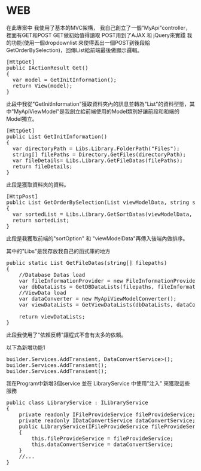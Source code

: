 # WEB

在此專案中 我使用了基本的MVC架構，
我自己創立了一個"MyApi"controller，裡面有GET和POST
GET做初始值得讀取
POST用到了AJAX 和 jQuery來實踐 我的功能(使用一個dropdownlist 來使得丟出一個POST到後段給 GetOrderBySelection)，回傳List<MyApiViewModel>給前端最後做顯示邏輯。
<pre>
[HttpGet]  
public IActionResult Get()  
{  
  var model = GetInitInformation();  
  return View(model);   
}  
</pre>
此段中我從"GetInitInformation"獲取資料夾內的訊息並轉為"List<MyApiViewModel>"的資料型態，其中"MyApiViewModel"是我創立給前端使用的Model類別好讓前段和和端的Model獨立。
<pre>
[HttpGet]
public List<MyApiViewModel> GetInitInformation()
{
  var directoryPath = Libs.Library.FolderPath("Files");
  string[] filePaths = Directory.GetFiles(directoryPath);
  var fileDetails= Libs.Library.GetFileDatas(filePaths);
  return fileDetails;
}
</pre>
此段是獲取資料夾的資料。
<pre>
[HttpPost]
public List<MyApiViewModel> GetOrderBySelection(List<MyApiViewModel> viewModelData, string sortOption)
{
  var sortedList = Libs.Library.GetSortDatas(viewModelData, sortOption);
  return sortedList;
}
</pre>
此段是我獲取前端的"sortOption" 和 "viewModelData"再傳入後端內做排序。

其中的"Libs"是我存放我自己的函式庫的地方
<pre>
public static List<MyApiViewModel> GetFileDatas(string[] filepaths)
{
    //Database Datas load
    var fileInformationProvider = new FileInformationProvider();
    var dbDataLists = GetDBDataLists(filepaths, fileInformationProvider);
    //ViewData load
    var dataConverter = new MyApiViewModelConverter();
    var viewDataLists = GetViewDataLists(dbDataLists, dataConverter);

    return viewDataLists;
}
</pre>
此段我使用了"依賴反轉"讓程式不會有太多的依賴。

以下為新增功能1
<pre>
builder.Services.AddTransient<IDataConvertService<Datas,MyApiViewModel>, DataConvertService>();
builder.Services.AddTransient<IFileProvideService, FileProvideService>();
builder.Services.AddTransient<ILibraryService, LibraryService>();
</pre>
我在Program中新增3個service 並在 LibraryService 中使用"注入" 來獲取這些服務
<pre>
public class LibraryService : ILibraryService
{
    private readonly IFileProvideService fileProvideService;
    private readonly IDataConvertService<Datas, MyApiViewModel> dataConvertService;
    public LibraryService(IFileProvideService fileProvideService,IDataConvertService<Datas,MyApiViewModel> dataConvertService) 
    {
        this.fileProvideService = fileProvideService;
        this.dataConvertService = dataConvertService;
    }
    //...
}
</pre
新增功能2
---
使用"Code First" 從現有的code專案中創立出資料庫和資料表
使用了套件
      Microsoft.EntityFrameworkCore.SqlServer
      Microsoft.EntityFrameworkCore.Tools
      Microsoft.EntityFrameworkCore
使用了C# IDE的 套件管理主控台
      Add-Migration InitialCreate //創建Migrations資料夾的"InitialCreate"修改的歷程記錄
      Update-Database             //更新資料庫的狀態
      //使用此段程式來做資料庫的設定
      protected override void OnModelCreating(ModelBuilder modelBuilder)
        {
            ...
        }
      
